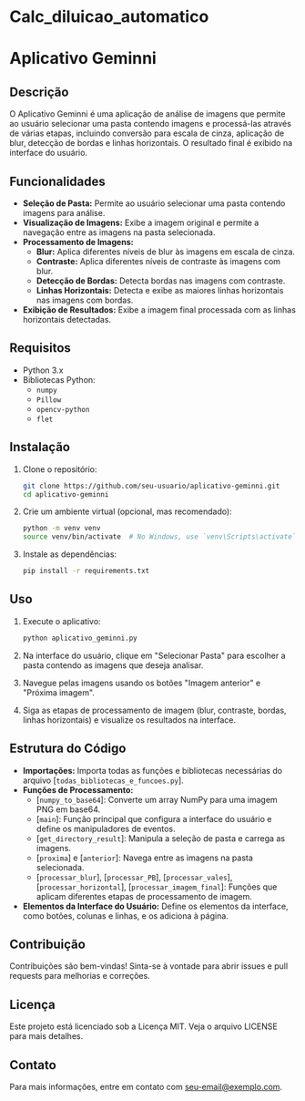 # Calc_diluicao_automatico
 
# Aplicativo Geminni

## Descrição

O Aplicativo Geminni é uma aplicação de análise de imagens que permite ao usuário selecionar uma pasta contendo imagens e processá-las através de várias etapas, incluindo conversão para escala de cinza, aplicação de blur, detecção de bordas e linhas horizontais. O resultado final é exibido na interface do usuário.

## Funcionalidades

- **Seleção de Pasta:** Permite ao usuário selecionar uma pasta contendo imagens para análise.
- **Visualização de Imagens:** Exibe a imagem original e permite a navegação entre as imagens na pasta selecionada.
- **Processamento de Imagens:**
  - **Blur:** Aplica diferentes níveis de blur às imagens em escala de cinza.
  - **Contraste:** Aplica diferentes níveis de contraste às imagens com blur.
  - **Detecção de Bordas:** Detecta bordas nas imagens com contraste.
  - **Linhas Horizontais:** Detecta e exibe as maiores linhas horizontais nas imagens com bordas.
- **Exibição de Resultados:** Exibe a imagem final processada com as linhas horizontais detectadas.

## Requisitos

- Python 3.x
- Bibliotecas Python:
  - `numpy`
  - `Pillow`
  - `opencv-python`
  - `flet`

## Instalação

1. Clone o repositório:
   ```sh
   git clone https://github.com/seu-usuario/aplicativo-geminni.git
   cd aplicativo-geminni
   ```

2. Crie um ambiente virtual (opcional, mas recomendado):
   ```sh
   python -m venv venv
   source venv/bin/activate  # No Windows, use `venv\Scripts\activate`
   ```

3. Instale as dependências:
   ```sh
   pip install -r requirements.txt
   ```

## Uso

1. Execute o aplicativo:
   ```sh
   python aplicativo_geminni.py
   ```

2. Na interface do usuário, clique em "Selecionar Pasta" para escolher a pasta contendo as imagens que deseja analisar.

3. Navegue pelas imagens usando os botões "Imagem anterior" e "Próxima imagem".

4. Siga as etapas de processamento de imagem (blur, contraste, bordas, linhas horizontais) e visualize os resultados na interface.

## Estrutura do Código

- **Importações:** Importa todas as funções e bibliotecas necessárias do arquivo [`todas_bibliotecas_e_funcoes.py`].
- **Funções de Processamento:**
  - [`numpy_to_base64`]: Converte um array NumPy para uma imagem PNG em base64.
  - [`main`]: Função principal que configura a interface do usuário e define os manipuladores de eventos.
  - [`get_directory_result`]: Manipula a seleção de pasta e carrega as imagens.
  - [`proxima`] e [`anterior`]: Navega entre as imagens na pasta selecionada.
  - [`processar_blur`], [`processar_PB`], [`processar_vales`], [`processar_horizontal`], [`processar_imagem_final`]: Funções que aplicam diferentes etapas de processamento de imagem.
- **Elementos da Interface do Usuário:** Define os elementos da interface, como botões, colunas e linhas, e os adiciona à página.

## Contribuição

Contribuições são bem-vindas! Sinta-se à vontade para abrir issues e pull requests para melhorias e correções.

## Licença

Este projeto está licenciado sob a Licença MIT. Veja o arquivo LICENSE para mais detalhes.

## Contato

Para mais informações, entre em contato com [seu-email@exemplo.com](mailto:seu-email@exemplo.com).